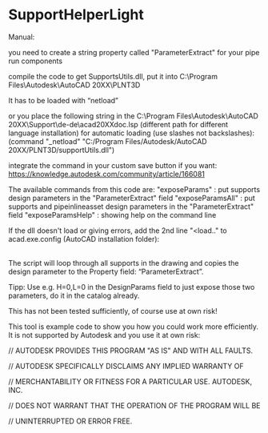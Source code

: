# SupportHelperLight


Manual:

you need to create a string property called "ParameterExtract" for your pipe run components

compile the code to get SupportsUtils.dll, put it into C:\Program Files\Autodesk\AutoCAD 20XX\PLNT3D

It has to be loaded with “netload”

or you place the following string in the
C:\Program Files\Autodesk\AutoCAD 20XX\Support\de-de\acad20XXdoc.lsp (different path for different language installation)
for automatic loading (use slashes not backslashes):
(command "_netload" "C:/Program Files/Autodesk/AutoCAD 20XX/PLNT3D/supportUtils.dll")

integrate the command in your custom save button if you want:
https://knowledge.autodesk.com/community/article/166081

The available commands from this code are: 
"exposeParams" : put supports design parameters in the "ParameterExtract" field
"exposeParamsAll" : put supports and pipeinlineasset design parameters in the "ParameterExtract" field
"exposeParamsHelp" : showing help on the command line

If the dll doesn't load or giving errors, add the 2nd line "<load.." to acad.exe.config (AutoCAD installation folder):
   <runtime>        
               <generatePublisherEvidence enabled="false"/>   
               <loadFromRemoteSources enabled="true"/> 
   </runtime>


The script will loop through all supports in the drawing and copies the design parameter to the Property field: “ParameterExtract”.

Tipp: Use e.g. H=0,L=0 in the DesignParams field to just expose those two parameters, do it in the catalog already.


This has not been tested sufficiently, of course use at own risk!




This tool is example code to show you how you could work more efficiently. It is not supported by Autodesk and you use it at own risk:

// AUTODESK PROVIDES THIS PROGRAM "AS IS" AND WITH ALL FAULTS.

// AUTODESK SPECIFICALLY DISCLAIMS ANY IMPLIED WARRANTY OF

// MERCHANTABILITY OR FITNESS FOR A PARTICULAR USE. AUTODESK, INC.

// DOES NOT WARRANT THAT THE OPERATION OF THE PROGRAM WILL BE

// UNINTERRUPTED OR ERROR FREE.
